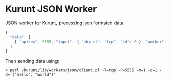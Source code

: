 # Kurunt JSON Worker

JSON worker for Kurunt, processing json formated data.

```js
{
  "data": [
    { "apikey": 5555, "input": { "object": "tcp", "id": 0 }, "worker": "json", "stores": ["stream"], "reports": ["stream"], "tags": [], "status": "open", "access_hosts": [""] }
  ]
}
```
Then sending data using:
```
> perl /kurunt/lib/workers/json/client.pl -T=tcp -P=5555 -m=1 -c=1 -d='{"hello": "world"}'
```

